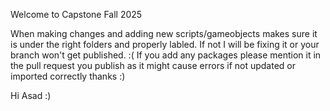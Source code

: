 Welcome to Capstone Fall 2025

When making changes and adding new scripts/gameobjects makes sure it is under the right folders and properly labled. If not I will be fixing it or your branch won't get published. :( 
If you add any packages please mention it in the pull request you publish as it might cause errors if not updated or imported correctly thanks :)

Hi Asad :)
